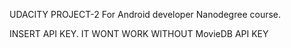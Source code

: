 UDACITY PROJECT-2 For Android developer Nanodegree course.


INSERT API KEY. IT WONT WORK WITHOUT MovieDB API KEY
